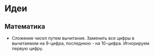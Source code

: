 # Идеи

## Математика

- Сложение чисел путем вычитания. Заменить все цифры в вычитаемом на 9-цифра, последнюю - на 10-цифра. Игнорируем первую цифру.